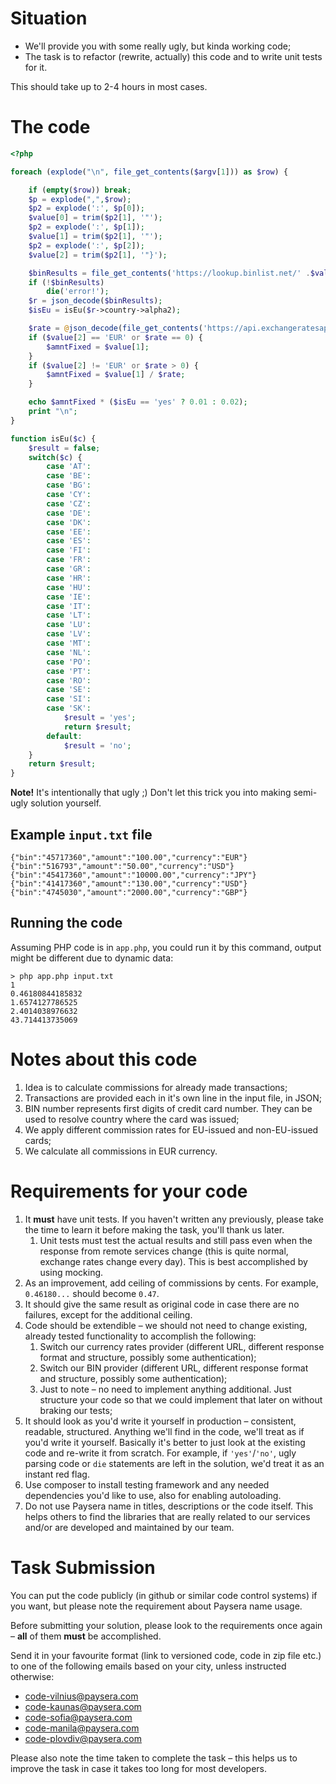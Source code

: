 # Situation

- We'll provide you with some really ugly, but kinda working code;
- The task is to refactor (rewrite, actually) this code and to write unit tests for it.

This should take up to 2-4 hours in most cases.

# The code

```php
<?php

foreach (explode("\n", file_get_contents($argv[1])) as $row) {

    if (empty($row)) break;
    $p = explode(",",$row);
    $p2 = explode(':', $p[0]);
    $value[0] = trim($p2[1], '"');
    $p2 = explode(':', $p[1]);
    $value[1] = trim($p2[1], '"');
    $p2 = explode(':', $p[2]);
    $value[2] = trim($p2[1], '"}');

    $binResults = file_get_contents('https://lookup.binlist.net/' .$value[0]);
    if (!$binResults)
        die('error!');
    $r = json_decode($binResults);
    $isEu = isEu($r->country->alpha2);

    $rate = @json_decode(file_get_contents('https://api.exchangeratesapi.io/latest'), true)['rates'][$value[2]];
    if ($value[2] == 'EUR' or $rate == 0) {
        $amntFixed = $value[1];
    }
    if ($value[2] != 'EUR' or $rate > 0) {
        $amntFixed = $value[1] / $rate;
    }

    echo $amntFixed * ($isEu == 'yes' ? 0.01 : 0.02);
    print "\n";
}

function isEu($c) {
    $result = false;
    switch($c) {
        case 'AT':
        case 'BE':
        case 'BG':
        case 'CY':
        case 'CZ':
        case 'DE':
        case 'DK':
        case 'EE':
        case 'ES':
        case 'FI':
        case 'FR':
        case 'GR':
        case 'HR':
        case 'HU':
        case 'IE':
        case 'IT':
        case 'LT':
        case 'LU':
        case 'LV':
        case 'MT':
        case 'NL':
        case 'PO':
        case 'PT':
        case 'RO':
        case 'SE':
        case 'SI':
        case 'SK':
            $result = 'yes';
            return $result;
        default:
            $result = 'no';
    }
    return $result;
}

```

**Note!** It's intentionally that ugly ;) Don't let this trick you into making semi-ugly solution yourself.

## Example `input.txt` file

```
{"bin":"45717360","amount":"100.00","currency":"EUR"}
{"bin":"516793","amount":"50.00","currency":"USD"}
{"bin":"45417360","amount":"10000.00","currency":"JPY"}
{"bin":"41417360","amount":"130.00","currency":"USD"}
{"bin":"4745030","amount":"2000.00","currency":"GBP"}

```

## Running the code

Assuming PHP code is in `app.php`, you could run it by this command, output might be different due to dynamic data:
```
> php app.php input.txt
1
0.46180844185832
1.6574127786525
2.4014038976632
43.714413735069

```

# Notes about this code

1. Idea is to calculate commissions for already made transactions;
2. Transactions are provided each in it's own line in the input file, in JSON;
3. BIN number represents first digits of credit card number. They can be used to resolve country where the card was issued;
4. We apply different commission rates for EU-issued and non-EU-issued cards;
5. We calculate all commissions in EUR currency.

# Requirements for your code

1. It **must** have unit tests. If you haven't written any previously, please take the time to learn it before making the task, you'll thank us later.
    1. Unit tests must test the actual results and still pass even when the response from remote services change (this is quite normal, exchange rates change every day). This is best accomplished by using mocking.
1. As an improvement, add ceiling of commissions by cents. For example, `0.46180...` should become `0.47`.
1. It should give the same result as original code in case there are no failures, except for the additional ceiling.
1. Code should be extendible – we should not need to change existing, already tested functionality to accomplish the following:
    1. Switch our currency rates provider (different URL, different response format and structure, possibly some authentication);
    2. Switch our BIN provider (different URL, different response format and structure, possibly some authentication);
    3. Just to note – no need to implement anything additional. Just structure your code so that we could implement that later on without braking our tests;
1. It should look as you'd write it yourself in production – consistent, readable, structured. Anything we'll find in the code, we'll treat as if you'd write it yourself. Basically it's better to just look at the existing code and re-write it from scratch. For example, if `'yes'`/`'no'`, ugly parsing code or `die` statements are left in the solution, we'd treat it as an instant red flag.
1. Use composer to install testing framework and any needed dependencies you'd like to use, also for enabling autoloading.
1. Do not use Paysera name in titles, descriptions or the code itself. This helps others to find the libraries that are really related to our services and/or are developed and maintained by our team.

# Task Submission

You can put the code publicly (in github or similar code control systems) if you want, but please note the requirement about Paysera name usage.

Before submitting your solution, please look to the requirements once again – **all** of them **must** be accomplished.

Send it in your favourite format (link to versioned code, code in zip file etc.) to one of the following emails based on your city, unless instructed otherwise:
* code-vilnius@paysera.com
* code-kaunas@paysera.com
* code-sofia@paysera.com
* code-manila@paysera.com
* code-plovdiv@paysera.com

Please also note the time taken to complete the task – this helps us to improve the task in case it takes too long for most developers.